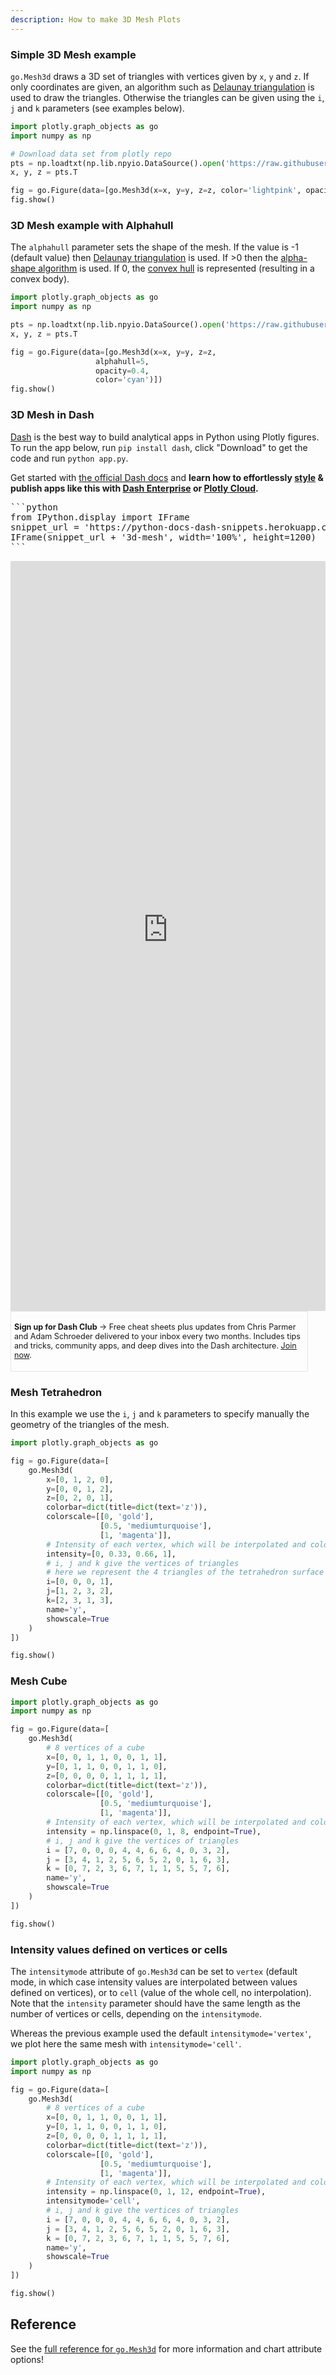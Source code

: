 ```yaml
---
description: How to make 3D Mesh Plots
---
```

### Simple 3D Mesh example ###

`go.Mesh3d` draws a 3D set of triangles with vertices given by `x`, `y` and `z`. If only coordinates are given, an algorithm such as [Delaunay triangulation](https://en.wikipedia.org/wiki/Delaunay_triangulation) is used to draw the triangles. Otherwise the triangles can be given using the `i`, `j` and `k` parameters (see examples below).

```python
import plotly.graph_objects as go
import numpy as np

# Download data set from plotly repo
pts = np.loadtxt(np.lib.npyio.DataSource().open('https://raw.githubusercontent.com/plotly/datasets/master/mesh_dataset.txt'))
x, y, z = pts.T

fig = go.Figure(data=[go.Mesh3d(x=x, y=y, z=z, color='lightpink', opacity=0.50)])
fig.show()
```

### 3D Mesh example with Alphahull


The `alphahull` parameter sets the shape of the mesh. If the value is -1 (default value) then [Delaunay triangulation](https://en.wikipedia.org/wiki/Delaunay_triangulation) is used. If >0 then the [alpha-shape algorithm](https://en.wikipedia.org/wiki/Alpha_shape) is used. If 0, the [convex hull](https://en.wikipedia.org/wiki/Convex_hull) is represented (resulting in a convex body).

```python
import plotly.graph_objects as go
import numpy as np

pts = np.loadtxt(np.lib.npyio.DataSource().open('https://raw.githubusercontent.com/plotly/datasets/master/mesh_dataset.txt'))
x, y, z = pts.T

fig = go.Figure(data=[go.Mesh3d(x=x, y=y, z=z,
                   alphahull=5,
                   opacity=0.4,
                   color='cyan')])
fig.show()
```

### 3D Mesh in Dash

[Dash](https://plotly.com/dash/) is the best way to build analytical apps in Python using Plotly figures. To run the app below, run `pip install dash`, click "Download" to get the code and run `python app.py`.

Get started  with [the official Dash docs](https://dash.plotly.com/installation) and **learn how to effortlessly [style](https://plotly.com/dash/design-kit/) & publish apps like this with <a class="plotly-red" href="https://plotly.com/dash/">Dash Enterprise</a> or <a class="plotly-red" href="https://plotly.com/cloud/">Plotly Cloud</a>.**


<pre hide_code="true">
```python
from IPython.display import IFrame
snippet_url = 'https://python-docs-dash-snippets.herokuapp.com/python-docs-dash-snippets/'
IFrame(snippet_url + '3d-mesh', width='100%', height=1200)
```
</pre>

<iframe src="https://python-docs-dash-snippets.herokuapp.com/python-docs-dash-snippets/3d-mesh" width="100%" height="1200" style="border:none;"></iframe>

<div style="font-size: 0.9em;"><div style="width: calc(100% - 30px); box-shadow: none; border: thin solid rgb(229, 229, 229);"><div style="padding: 5px;"><div><p><strong>Sign up for Dash Club</strong> → Free cheat sheets plus updates from Chris Parmer and Adam Schroeder delivered to your inbox every two months. Includes tips and tricks, community apps, and deep dives into the Dash architecture.
<u><a href="https://go.plotly.com/dash-club?utm_source=Dash+Club+2022&utm_medium=graphing_libraries&utm_content=inline">Join now</a></u>.</p></div></div></div></div>


### Mesh Tetrahedron

In this example we use the `i`, `j` and `k` parameters to specify manually the geometry of the triangles of the mesh.

```python
import plotly.graph_objects as go

fig = go.Figure(data=[
    go.Mesh3d(
        x=[0, 1, 2, 0],
        y=[0, 0, 1, 2],
        z=[0, 2, 0, 1],
        colorbar=dict(title=dict(text='z')),
        colorscale=[[0, 'gold'],
                    [0.5, 'mediumturquoise'],
                    [1, 'magenta']],
        # Intensity of each vertex, which will be interpolated and color-coded
        intensity=[0, 0.33, 0.66, 1],
        # i, j and k give the vertices of triangles
        # here we represent the 4 triangles of the tetrahedron surface
        i=[0, 0, 0, 1],
        j=[1, 2, 3, 2],
        k=[2, 3, 1, 3],
        name='y',
        showscale=True
    )
])

fig.show()
```

### Mesh Cube

```python
import plotly.graph_objects as go
import numpy as np

fig = go.Figure(data=[
    go.Mesh3d(
        # 8 vertices of a cube
        x=[0, 0, 1, 1, 0, 0, 1, 1],
        y=[0, 1, 1, 0, 0, 1, 1, 0],
        z=[0, 0, 0, 0, 1, 1, 1, 1],
        colorbar=dict(title=dict(text='z')),
        colorscale=[[0, 'gold'],
                    [0.5, 'mediumturquoise'],
                    [1, 'magenta']],
        # Intensity of each vertex, which will be interpolated and color-coded
        intensity = np.linspace(0, 1, 8, endpoint=True),
        # i, j and k give the vertices of triangles
        i = [7, 0, 0, 0, 4, 4, 6, 6, 4, 0, 3, 2],
        j = [3, 4, 1, 2, 5, 6, 5, 2, 0, 1, 6, 3],
        k = [0, 7, 2, 3, 6, 7, 1, 1, 5, 5, 7, 6],
        name='y',
        showscale=True
    )
])

fig.show()
```

### Intensity values defined on vertices or cells

The `intensitymode` attribute of `go.Mesh3d` can be set to `vertex` (default mode, in which case intensity values are interpolated between values defined on vertices), or to `cell` (value of the whole cell, no interpolation). Note that the `intensity` parameter should have the same length as the number of vertices or cells, depending on the `intensitymode`.

Whereas the previous example used the default `intensitymode='vertex'`, we plot here the same mesh with `intensitymode='cell'`.

```python
import plotly.graph_objects as go
import numpy as np

fig = go.Figure(data=[
    go.Mesh3d(
        # 8 vertices of a cube
        x=[0, 0, 1, 1, 0, 0, 1, 1],
        y=[0, 1, 1, 0, 0, 1, 1, 0],
        z=[0, 0, 0, 0, 1, 1, 1, 1],
        colorbar=dict(title=dict(text='z')),
        colorscale=[[0, 'gold'],
                    [0.5, 'mediumturquoise'],
                    [1, 'magenta']],
        # Intensity of each vertex, which will be interpolated and color-coded
        intensity = np.linspace(0, 1, 12, endpoint=True),
        intensitymode='cell',
        # i, j and k give the vertices of triangles
        i = [7, 0, 0, 0, 4, 4, 6, 6, 4, 0, 3, 2],
        j = [3, 4, 1, 2, 5, 6, 5, 2, 0, 1, 6, 3],
        k = [0, 7, 2, 3, 6, 7, 1, 1, 5, 5, 7, 6],
        name='y',
        showscale=True
    )
])

fig.show()
```

## Reference
See the [full reference for `go.Mesh3d`](reference/graph_objects/Mesh3d.md) for more information and chart attribute options!
